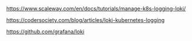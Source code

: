 https://www.scaleway.com/en/docs/tutorials/manage-k8s-logging-loki/

https://codersociety.com/blog/articles/loki-kubernetes-logging

https://github.com/grafana/loki
